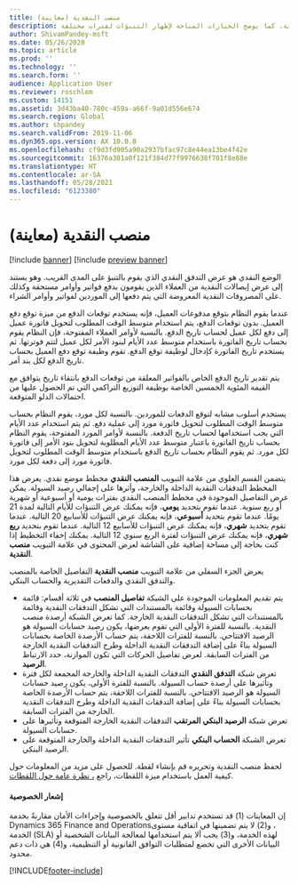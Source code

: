 ```yaml
---
title: منصب النقدية (معاينة)
description: يصف هذا الموضوع كيف تتنبأ ميزة تقدير التدفقات النقدية بالمنصب النقدي الخاص بالمؤسسة لأوقات معينة. كما يوضح الخيارات المتاحة لإظهار التنبؤات لفترات مختلفة.
author: ShivamPandey-msft
ms.date: 05/26/2020
ms.topic: article
ms.prod: ''
ms.technology: ''
ms.search.form: ''
audience: Application User
ms.reviewer: roschlom
ms.custom: 14151
ms.assetid: 3d43ba40-780c-459a-a66f-9a01d556e674
ms.search.region: Global
ms.author: shpandey
ms.search.validFrom: 2019-11-06
ms.dyn365.ops.version: AX 10.0.8
ms.openlocfilehash: cf9d3fd905a90a2937bfac97c8e44ea13be4f42e
ms.sourcegitcommit: 16376a301a0f121f384d77f9976638f701f8e88e
ms.translationtype: HT
ms.contentlocale: ar-SA
ms.lasthandoff: 05/28/2021
ms.locfileid: "6123380"
---
```

# <a name="cash-position-preview"></a>منصب النقدية (معاينة)

[!include [banner](../includes/banner.md)]
[!include [preview banner](../includes/preview-banner.md)]

الوضع النقدي هو عرض التدفق النقدي الذي يقوم بالتنبؤ على المدى القريب. وهو يستند إلى عرض إيصالات النقدية من العملاء الذين يقومون بدفع فواتير وأوامر مستحقة وكذلك على المصروفات النقدية المعروضة التي يتم دفعها إلى الموردين لفواتير وأوامر الشراء.

عندما يقوم النظام بتوقع مدفوعات العميل، فإنه يستخدم توقعات الدفع من ميزة توقع دفع العميل. بدون توقعات الدفع، يتم استخدام متوسط الوقت المطلوب لتحويل فاتورة عميل إلى دفع لكل عميل لحساب تاريخ الدفع. بالنسبة لأوامر العملاء المفتوحة، فإن النظام يقوم بحساب تاريخ الفاتورة باستخدام متوسط عدد الأيام لبنود الأمر لكل عميل لتتم فوترتها. ثم يستخدم تاريخ الفاتورة كإدخال لوظيفة توقع الدفع. تقوم وظيفة توقع دفع العميل بحساب تاريخ الدفع لكل بند أمر. 

يتم تقدير تاريخ الدفع الخاص بالفواتير المعلقة من توقعات الدفع بانتقاء تاريخ يتوافق مع القيمة المئوية الخمسين الخاصة بوظيفة التوزيع التراكمي التي تم الحصول عليها من احتمالات الدلو المتوقعة.

يستخدم أسلوب مشابه لتوقع الدفعات للموردين. بالنسبة لكل مورد، يقوم النظام بحساب متوسط الوقت المطلوب لتحويل فاتورة مورد إلى عملية دفع. ثم يتم استخدام عدد الأيام التي يجب استخدامها لحساب تاريخ الدفعة. بالنسبة لأوامر المورد المفتوحة، يقوم النظام بحساب تاريخ الفاتورة باعتبار متوسط عدد الأيام المطلوبة لتحويل بنود الأمر إلى فاتورة لكل مورد. ثم يقوم النظام بحساب تاريخ الدفع باستخدام متوسط الوقت المطلوب لتحويل فاتورة مورد إلى دفعة لكل مورد.

يتضمن القسم العلوي من علامة التبويب **المنصب النقدي** مخطط موضع نقدي. يعرض هذا المخطط التدفقات النقدية الداخلة والخارجة، وأثرها على إجمالي رصيد السيولة. يمكن عرض التفاصيل الموجودة في مخطط المنصب النقدي بفترات يومية أو أسبوعية أو شهرية أو ربع سنوية. عندما تقوم بتحديد **يومي**، فإنه يمكنك عرض التنبؤات للأيام التالية لمدة 21 يومًا. عندما تقوم بتحديد **أسبوعي**، فإنه يمكنك عرض التنبؤات للأسابيع 20 التالية. عندما تقوم بتحديد **شهري**، فإنه يمكنك عرض التنبؤات للأسابيع 12 التالية. عندما تقوم بتحديد **ربع شهري**، فإنه يمكنك عرض التنبؤات لفترة الربع سنوي 12 التالية. يمكنك إخفاء التخطيط إذا كنت بحاجة إلى مساحة إضافية على الشاشة لعرض المحتوى في علامة التبويب **منصب النقدية**.

يعرض الجزء السفلي من علامة التبويب **منصب النقدية** التفاصيل الخاصة بالمنصب والتدفق النقدي والدفعات التقديرية والحساب البنكي.

- يتم تقديم المعلومات الموجودة على الشبكة **تفاصيل المنصب** في ثلاثة أقسام: قائمة بحسابات السيولة وقائمة بالمستندات التي تشكل التدفقات النقدية وقائمة بالمستندات التي تشكل التدفقات النقدية الخارجة. كما تعرض الشبكة أرصدة منصب النقدية. بالنسبة للفترة الأولى التي تقوم بعرضها، يكون رصيد حسابات السيولة هو الرصيد الافتتاحي. بالنسبة للفترات اللاحقة، يتم حساب الأرصدة الخاصة بحسابات السيولة بناءً على إضافة التدفقات النقدية الداخلة وطرح التدفقات النقدية الخارجة من الفترات السابقة. لعرض تفاصيل الحركات التي تكون الموازنة، حدد الارتباط **الرصيد**.
- تعرض شبكة **التدفق النقدي** التدفقات النقدية الداخلة والخارجة المجمعة لكل فترة وتأثيرها على أرصدة حساب السيولة. بالنسبة للفترة الأولى، يكون رصيد حسابات السيولة هو الرصيد الافتتاحي. بالنسبة للفترات اللاحقة، يتم حساب الأرصدة الخاصة بحسابات السيولة بناءً على إضافة التدفقات النقدية الداخلة وطرح التدفقات النقدية الخارجة من الفترات السابقة.
- تعرض شبكة **الرصيد البنكي المرتقب** التدفقات النقدية الخارجة المتوقعة وتأثيرها على حسابات السيولة.
- تعرض الشبكة **الحساب البنكي** تأثير التدفقات النقدية الداخلة والخارجة المتوقعة على الرصيد البنكي.

لحفظ منصب النقدية وتحريره قم بإنشاء لقطة. للحصول على مزيد من المعلومات حول كيفية العمل باستخدام ميزة اللقطات، راجع [، نظرة عامة حول اللقطات](payment-snapshots.md).

#### <a name="privacy-notice"></a>إشعار الخصوصية
إن المعاينات (1) قد تستخدم تدابير أقل تتعلق بالخصوصية وإجراءات الأمان مقارنةً بخدمة Dynamics 365 Finance and Operations‏، و(2) لا يتم تضمينها في اتفاقية مستوى الخدمة (SLA) لهذه الخدمة، و(3) يجب ألا يتم استخدامها لمعالجة البيانات الشخصية أو البيانات الأخرى التي تخضع لمتطلبات التوافق القانونية أو التنظيمية، و(4) هي ذات دعم محدود.


[!INCLUDE[footer-include](../../includes/footer-banner.md)]
